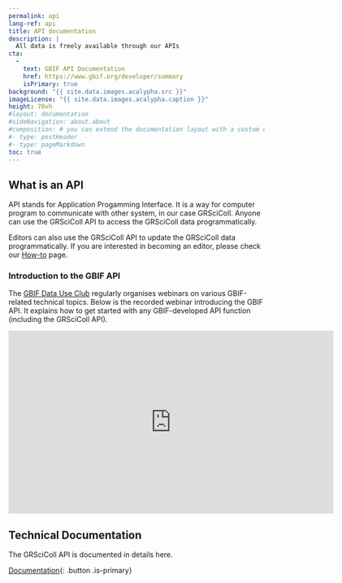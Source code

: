 ```yaml
---
permalink: api
lang-ref: api
title: API documentation
description: |
  All data is freely available through our APIs
cta:
  - 
    text: GBIF API Documentation
    href: https://www.gbif.org/developer/summary
    isPrimary: true
background: "{{ site.data.images.acalypha.src }}"
imageLicense: "{{ site.data.images.acalypha.caption }}"
height: 70vh
#layout: documentation
#sideNavigation: about.about
#composition: # you can extend the documentation layout with a custom composition
#- type: postHeader
#- type: pageMarkdown
toc: true
---
```


## What is an API

API stands for Application Progamming Interface. It is a way for computer program to communicate with other system, in our case GRSciColl. Anyone can use the GRSciColl API to access the GRSciColl data programmatically.

Editors can also use the GRSciColl API to update the GRSciColl data programmatically. If you are interested in becoming an editor, please check our [How-to](how-to#become-editor) page.

### Introduction to the GBIF API

The [GBIF Data Use Club](https://www.gbif.org/data-use-club) regularly organises webinars on various GBIF-related technical topics. Below is the recorded webinar introducing the GBIF API. It explains how to get started with any GBIF-developed API function (including the GRSciColl API).

<iframe title="vimeo-player" src="https://player.vimeo.com/video/797699677?h=e9fb58d307" width="640" height="360" frameborder="0" allowfullscreen></iframe>

## Technical Documentation

The GRSciColl API is documented in details here.

[Documentation](https://gbif.org/developer/registry#collections){: .button .is-primary}


